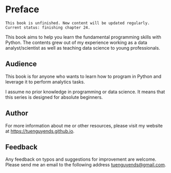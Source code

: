 # Preface

```{note}
This book is unfinished. New content will be updated regularly.  
Current status: finishing chapter 24.
```

This book aims to help you learn the fundamental programming skills with Python. The contents grew out of my experience working as a data analyst/scientist as well as teaching data science to young professionals.

## Audience

This book is for anyone who wants to learn how to program in Python and leverage it to perform analytics tasks.

I assume no prior knowledge in programming or data science. It means that this series is designed for absolute beginners.

## Author

For more information about me or other resources, please visit my website at https://tuenguyends.github.io.

## Feedback

Any feedback on typos and suggestions for improvement are welcome. Please send me an email to the following address <tuenguyends@gmail.com>.